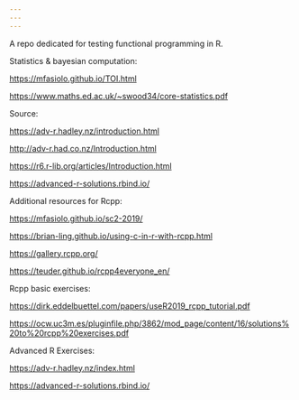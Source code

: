 ```yaml
---
---
---
```


A repo dedicated for testing functional programming in R.

Statistics & bayesian computation:

<https://mfasiolo.github.io/TOI.html>

<https://www.maths.ed.ac.uk/~swood34/core-statistics.pdf>

Source:

<https://adv-r.hadley.nz/introduction.html>

<http://adv-r.had.co.nz/Introduction.html>

<https://r6.r-lib.org/articles/Introduction.html>

<https://advanced-r-solutions.rbind.io/>

Additional resources for Rcpp:

<https://mfasiolo.github.io/sc2-2019/>

<https://brian-ling.github.io/using-c-in-r-with-rcpp.html>

<https://gallery.rcpp.org/>

<https://teuder.github.io/rcpp4everyone_en/>

Rcpp basic exercises:

<https://dirk.eddelbuettel.com/papers/useR2019_rcpp_tutorial.pdf>

<https://ocw.uc3m.es/pluginfile.php/3862/mod_page/content/16/solutions%20to%20rcpp%20exercises.pdf>

Advanced R Exercises:

<https://adv-r.hadley.nz/index.html>

<https://advanced-r-solutions.rbind.io/>
